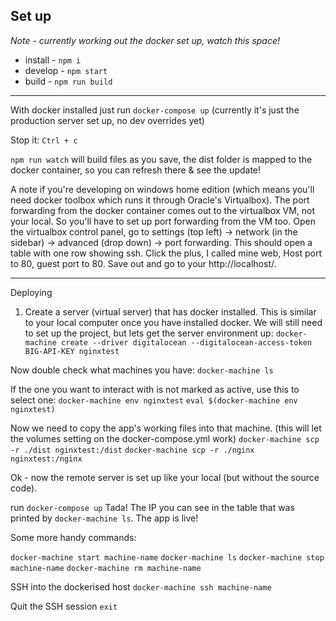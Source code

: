 ## Set up

_Note - currently working out the docker set up, watch this space!_

 - install - `npm i`
 - develop - `npm start`
 - build - `npm run build`

---

With docker installed just run `docker-compose up` (currently it's just the production server set up, no dev overrides yet)

Stop it: `Ctrl + c`

`npm run watch` will build files as you save, the dist folder is mapped to the docker container, so you can refresh there & see the update!

A note if you're developing on windows home edition (which means you'll need docker toolbox which runs it through Oracle's Virtualbox). The port forwarding from the docker container comes out to the virtualbox VM, not your local. So you'll have to set up port forwarding from the VM too. Open the virtualbox control panel, go to settings (top left) -> network (in the sidebar) -> advanced (drop down) -> port forwarding. This should open a table with one row showing ssh. Click the plus, I called mine web, Host port to 80, guest port to 80. Save out and go to your http://localhost/.

---

Deploying

1. Create a server (virtual server) that has docker installed. This is similar to your local computer once you have installed docker. We will still need to set up the project, but lets get the server environment up:
`docker-machine create --driver digitalocean --digitalocean-access-token BIG-API-KEY nginxtest`

Now double check what machines you have: `docker-machine ls`

If the one you want to interact with is not marked as active, use this to select one:
`docker-machine env nginxtest`
`eval $(docker-machine env nginxtest)`

Now we need to copy the app's working files into that machine. (this will let the volumes setting on the docker-compose.yml work)
`docker-machine scp -r ./dist nginxtest:/dist`
`docker-machine scp -r ./nginx nginxtest:/nginx`

Ok - now the remote server is set up like your local (but without the source code).

run `docker-compose up` Tada! The IP you can see in the table that was printed by `docker-machine ls`. The app is live!

Some more handy commands:

`docker-machine start machine-name`
`docker-machine ls`
`docker-machine stop machine-name`
`docker-machine rm machine-name`

SSH into the dockerised host
`docker-machine ssh machine-name`

Quit the SSH session
`exit`